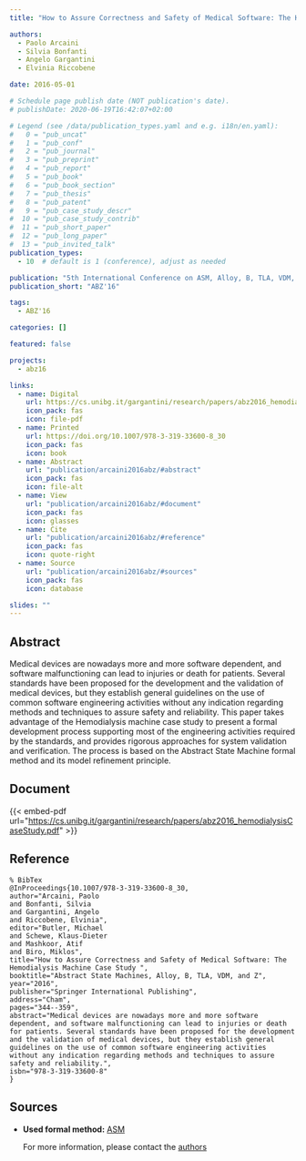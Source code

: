 ```yaml
---
title: "How to Assure Correctness and Safety of Medical Software: The Hemodialysis Machine Case Study"

authors:
  - Paolo Arcaini
  - Silvia Bonfanti
  - Angelo Gargantini
  - Elvinia Riccobene

date: 2016-05-01

# Schedule page publish date (NOT publication's date).
# publishDate: 2020-06-19T16:42:07+02:00

# Legend (see /data/publication_types.yaml and e.g. i18n/en.yaml): 
#   0 = "pub_uncat"
#   1 = "pub_conf"
#   2 = "pub_journal"
#   3 = "pub_preprint"
#   4 = "pub_report"
#   5 = "pub_book"
#   6 = "pub_book_section"
#   7 = "pub_thesis"
#   8 = "pub_patent"
#   9 = "pub_case_study_descr"
#  10 = "pub_case_study_contrib"
#  11 = "pub_short_paper"
#  12 = "pub_long_paper"
#  13 = "pub_invited_talk"
publication_types:
  - 10  # default is 1 (conference), adjust as needed

publication: "5th International Conference on ASM, Alloy, B, TLA, VDM, and Z (ABZ'16)"
publication_short: "ABZ'16"

tags:
  - ABZ'16

categories: []

featured: false

projects:
  - abz16

links:
  - name: Digital
    url: https://cs.unibg.it/gargantini/research/papers/abz2016_hemodialysisCaseStudy.pdf
    icon_pack: fas
    icon: file-pdf
  - name: Printed
    url: https://doi.org/10.1007/978-3-319-33600-8_30
    icon_pack: fas
    icon: book
  - name: Abstract
    url: "publication/arcaini2016abz/#abstract"
    icon_pack: fas
    icon: file-alt
  - name: View
    url: "publication/arcaini2016abz/#document"
    icon_pack: fas
    icon: glasses
  - name: Cite
    url: "publication/arcaini2016abz/#reference"
    icon_pack: fas
    icon: quote-right
  - name: Source
    url: "publication/arcaini2016abz/#sources"
    icon_pack: fas
    icon: database

slides: ""
---
```


## Abstract

Medical devices are nowadays more and more software dependent, and software malfunctioning can lead to injuries or death for patients. Several standards have been proposed for the development and the validation of medical devices, but they establish general guidelines on the use of common software engineering activities without any indication regarding methods and techniques to assure safety and reliability. This paper takes advantage of the Hemodialysis machine case study to present a formal development process supporting most of the engineering activities required by the standards, and provides rigorous approaches for system validation and verification. The process is based on the Abstract State Machine formal method and its model refinement principle.

## Document

{{< embed-pdf url="https://cs.unibg.it/gargantini/research/papers/abz2016_hemodialysisCaseStudy.pdf" >}}

## Reference

```
% BibTex
@InProceedings{10.1007/978-3-319-33600-8_30,
author="Arcaini, Paolo
and Bonfanti, Silvia
and Gargantini, Angelo
and Riccobene, Elvinia",
editor="Butler, Michael
and Schewe, Klaus-Dieter
and Mashkoor, Atif
and Biro, Miklos",
title="How to Assure Correctness and Safety of Medical Software: The Hemodialysis Machine Case Study ",
booktitle="Abstract State Machines, Alloy, B, TLA, VDM, and Z",
year="2016",
publisher="Springer International Publishing",
address="Cham",
pages="344--359",
abstract="Medical devices are nowadays more and more software dependent, and software malfunctioning can lead to injuries or death for patients. Several standards have been proposed for the development and the validation of medical devices, but they establish general guidelines on the use of common software engineering activities without any indication regarding methods and techniques to assure safety and reliability.",
isbn="978-3-319-33600-8"
}
```

## Sources

- **Used formal method:**
  [ASM](/method/asm)

  For more information, please contact the <a href ="mailto:arcaini@d3s.mff.cuni.cz;silvia.bonfanti@unibg.it;angelo.gargantini@unibg.it;elvinia.riccobene@unimi.it">authors</a>
